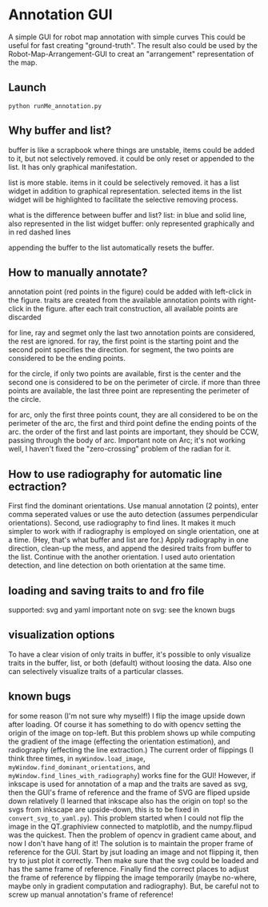 Annotation GUI
==============
A simple GUI for robot map annotation with simple curves 
This could be useful for fast creating "ground-truth".
The result also could be used by the Robot-Map-Arrangement-GUI to creat an "arrangement" representation of the map.

Launch
------
```shell
python runMe_annotation.py
```

Why buffer and list?
--------------------
buffer is like a scrapbook where things are unstable, items could be added to it, but not selectively removed. it could be only reset or appended to the list. It has only graphical manifestation.

list is more stable. items in it could be selectively removed. it has a list widget in addition to graphical representation. selected items in the list widget will be highlighted to facilitate the selective removing process.

what is the difference between buffer and list?
list: in blue and solid line, also represented in the list widget
buffer: only represented graphically and in red dashed lines

appending the buffer to the list automatically resets the buffer.

How to manually annotate?
-------------------------
annotation point (red points in the figure) could be added with left-click in the figure.
traits are created from the available annotation points with right-click in the figure.
after each trait construction, all available points are discarded

for line, ray and segmet only the last two annotation points are considered, the rest are ignored.
for ray, the first point is the starting point and the second point specifies the direction.
for segment, the two points are considered to be the ending points.

for the circle, if only two points are available, first is the center and the second one is considered to be on the perimeter of circle. if more than three points are available, the last three point are representing the perimeter of the circle.

for arc, only the first three points count, they are all considered to be on the perimeter of the arc, the first and third point define the ending points of the arc. the order of the first and last points are important, they should be CCW, passing through the body of arc.
Important note on Arc; it's not working well, I haven't fixed the "zero-crossing" problem of the radian for it.

How to use radiography for automatic line ectraction?
-----------------------------------------------------
First find the dominant orientations.
Use manual annotation (2 points), enter comma seperated values or use the auto detection (assumes perpendicular orientations).
Second, use radiography to find lines.
It makes it much simpler to work with if radiography is employed on single orientation, one at a time.
(Hey, that's what buffer and list are for.)
Apply radiography in one direction, clean-up the mess, and append the desired traits from buffer to the list.
Continue with the another orientation.
I used auto orientation detection, and line detection on both orientation at the same time.

loading and saving traits to and fro file
-----------------------------------------
supported: svg and yaml
important note on svg: see the known bugs


visualization options
---------------------
To have a clear vision of only traits in buffer, it's possible to only visualize traits in the buffer, list, or both (default) without loosing the data.
Also one can selectively visualize traits of a particular classes.

known bugs
----------
for some reason (I'm not sure why myself!) I flip the image upside down after loading.
Of course it has something to do with opencv setting the origin of the image on top-left.
But this problem shows up while computing the gradient of the image (effecting the orientation estimation), and radiography (effecting the line extraction.)
The current order of flippings (I think three times, in ```myWindow.load_image```, ```myWindow.find_dominant_orientations```, and ```myWindow.find_lines_with_radiography```) works fine for the GUI!
However, if inkscape is used for annotation of a map and the traits are saved as svg, then the GUI's frame of reference and the frame of SVG are fliped upside down relatively (I learned that inkscape also has the origin on top! so the svgs from inkscape are upside-down, this is to be fixed in ```convert_svg_to_yaml.py```).
This problem started when I could not flip the image in the QT.graphiview connected to matplotlib, and the numpy.flipud was the quickest. Then the problem of opencv in gradient came about, and now I don't have hang of it!
The solution is to maintain the proper frame of reference for the GUI.
Start by jsut loading an image and not flipping it, then try to just plot it correctly.
Then make sure that the svg could be loaded and has the same frame of reference.
Finally find the correct places to adjust the frame of reference by flipping the image temporarily (maybe no-where, maybe only in gradient computation and radiography).
But, be careful not to screw up manual annotation's frame of reference!

